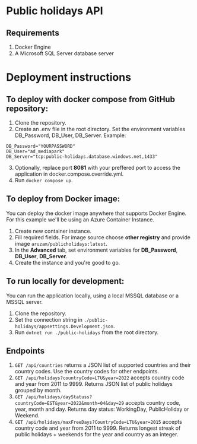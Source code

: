 # Public holidays API
## Requirements
1. Docker Engine
2. A Microsoft SQL Server database server 
# Deployment instructions
## To deploy with docker compose from GitHub repository:
1. Clone the repository.
2. Create an .env file in the root directory. Set the environment variables DB_Password, DB_User, DB_Server. Example:
```
DB_Password="YOURPASSWORD"
DB_User="ad_mediapark"
DB_Server="tcp:public-holidays.database.windows.net,1433"
```
3. Optionally, replace port **8081** with your preffered port to access the application in docker.compose.override.yml.
4. Run `docker compose up`.
## To deploy from Docker image:
You can deploy the docker image anywhere that supports Docker Engine. For this example we'll be using an Azure Container Instance.
1. Create new container instance.
2. Fill required fields. For image source choose **other registry** and provide image `aruzam/publicholidays:latest`.
3. In the **Advanced** tab, set environment variables for **DB_Password**, **DB_User**, **DB_Server**.
4. Create the instance and you're good to go.

## To run locally for development:
You can run the application locally, using a local MSSQL database or a MSSQL server.
1. Clone the repository.
2. Set the connection string in `./public-holidays/appsettings.Development.json`.
3. Run `dotnet run ./public-holidays` from the root directory.
## Endpoints
1. `GET /api/countries` returns a JSON list of supported countries and their country codes. Use the country codes for other endpoints.
2. `GET /api/holidays?countryCode=LTU&year=2022` accepts country code and year from 2011 to 9999. Returns JSON list of public holidays grouped by month.
3. `GET /api/holidays/dayStatuss?countryCode=EST&year=2022&month=04&day=29` accepts country code, year, month and day. Returns day status: WorkingDay, PublicHoliday or Weekend.
4. `GET /api/holidays/maxFreeDays?CountryCode=LTU&year=2015` accepts country code and year from 2011 to 9999. Returns longest streak of public holidays + weekends for the year and country as an integer.
